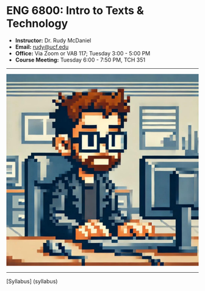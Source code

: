 # ENG 6800: Intro to Texts & Technology

- **Instructor:** Dr. Rudy McDaniel
- **Email:** rudy@ucf.edu
- **Office:** Via Zoom or VAB 117; Tuesday 3:00 - 5:00 PM
- **Course Meeting:** Tuesday 6:00 - 7:50 PM, TCH 351
  
---

<center><img src="textsandtech.jpg"></center>

---

[Syllabus] (syllabus)
